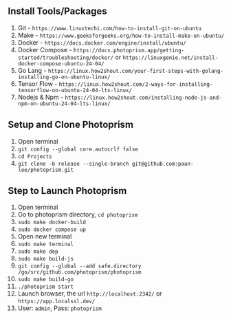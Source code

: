## Install Tools/Packages ##
1. Git - `https://www.linuxtechi.com/how-to-install-git-on-ubuntu`
2. Make - `https://www.geeksforgeeks.org/how-to-install-make-on-ubuntu/`
3. Docker - `https://docs.docker.com/engine/install/ubuntu/`
4. Docker Compose - `https://docs.photoprism.app/getting-started/troubleshooting/docker/` or `https://linuxgenie.net/install-docker-compose-ubuntu-24-04/`
5. Go Lang - `https://linux.how2shout.com/your-first-steps-with-golang-installing-go-on-ubuntu-linux/`
6. Tensor Flow - `https://linux.how2shout.com/2-ways-for-installing-tensorflow-on-ubuntu-24-04-lts-linux/`
7. Nodejs & Npm - `https://linux.how2shout.com/installing-node-js-and-npm-on-ubuntu-24-04-lts-linux/`

## Setup and Clone Photoprism ##
1. Open terminal
2. `git config --global core.autocrlf false`
3. `cd Projects`
4. `git clone -b release --single-branch git@github.com:paan-lee/photoprism.git`

## Step to Launch Photoprism ##
1. Open terminal
2. Go to photoprism directory, `cd photoprism`
3. `sudo make docker-build`
4. `sudo docker compose up`
5. Open new terminal
6. `sudo make terminal`
7. `sudo make dep`
8. `sudo make build-js`
9. `git config --global --add safe.directory /go/src/github.com/photoprism/photoprism`
9. `sudo make build-go`
10. `./photoprism start`
11. Launch browser, the url `http://localhost:2342/` or `https://app.localssl.dev/`
12. User: `admin`, Pass: `photoprism`